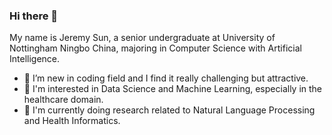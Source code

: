 ### Hi there 👋

My name is Jeremy Sun, a senior undergraduate at University of Nottingham Ningbo China, majoring in Computer Science with Artificial Intelligence.

- 🤔 I’m new in coding field and I find it really challenging but attractive.
- 💬 I'm interested in Data Science and Machine Learning, especially in the healthcare domain.
- 🔭 I'm currently doing research related to Natural Language Processing and Health Informatics.

<!--
**Iron-fence/Iron-fence** is a ✨ _special_ ✨ repository because its `README.md` (this file) appears on your GitHub profile.

Here are some ideas to get you started:

- 🔭 I’m currently working on ...
- 🌱 I’m currently learning ...
- 👯 I’m looking to collaborate on ...
- 🤔 I’m looking for help with ...
- 💬 Ask me about ...
- 📫 How to reach me: ...
- 😄 Pronouns: ...
- ⚡ Fun fact: ...
-->
